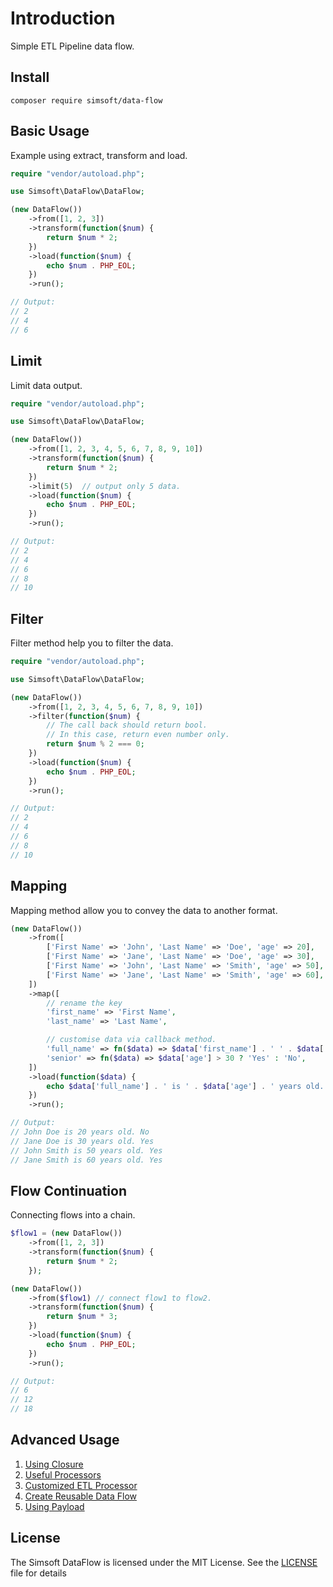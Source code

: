 # Introduction

Simple ETL Pipeline data flow.

## Install

```shell
composer require simsoft/data-flow
```

## Basic Usage

Example using extract, transform and load.

```php
require "vendor/autoload.php";

use Simsoft\DataFlow\DataFlow;

(new DataFlow())
    ->from([1, 2, 3])
    ->transform(function($num) {
        return $num * 2;
    })
    ->load(function($num) {
        echo $num . PHP_EOL;
    })
    ->run();

// Output:
// 2
// 4
// 6
```

## Limit

Limit data output.

```php
require "vendor/autoload.php";

use Simsoft\DataFlow\DataFlow;

(new DataFlow())
    ->from([1, 2, 3, 4, 5, 6, 7, 8, 9, 10])
    ->transform(function($num) {
        return $num * 2;
    })
    ->limit(5)  // output only 5 data.
    ->load(function($num) {
        echo $num . PHP_EOL;
    })
    ->run();

// Output:
// 2
// 4
// 6
// 8
// 10
```

## Filter
Filter method help you to filter the data.
```php
require "vendor/autoload.php";

use Simsoft\DataFlow\DataFlow;

(new DataFlow())
    ->from([1, 2, 3, 4, 5, 6, 7, 8, 9, 10])
    ->filter(function($num) {
        // The call back should return bool.
        // In this case, return even number only.
        return $num % 2 === 0;
    })
    ->load(function($num) {
        echo $num . PHP_EOL;
    })
    ->run();

// Output:
// 2
// 4
// 6
// 8
// 10
```

## Mapping

Mapping method allow you to convey the data to another format.

```php
(new DataFlow())
    ->from([
        ['First Name' => 'John', 'Last Name' => 'Doe', 'age' => 20],
        ['First Name' => 'Jane', 'Last Name' => 'Doe', 'age' => 30],
        ['First Name' => 'John', 'Last Name' => 'Smith', 'age' => 50],
        ['First Name' => 'Jane', 'Last Name' => 'Smith', 'age' => 60],
    ])
    ->map([
        // rename the key
        'first_name' => 'First Name',
        'last_name' => 'Last Name',

        // customise data via callback method.
        'full_name' => fn($data) => $data['first_name'] . ' ' . $data['last_name'],
        'senior' => fn($data) => $data['age'] > 30 ? 'Yes' : 'No',
    ])
    ->load(function($data) {
        echo $data['full_name'] . ' is ' . $data['age'] . ' years old. ' . $data['senior'] . PHP_EOL;
    })
    ->run();

// Output:
// John Doe is 20 years old. No
// Jane Doe is 30 years old. Yes
// John Smith is 50 years old. Yes
// Jane Smith is 60 years old. Yes
```
## Flow Continuation

Connecting flows into a chain.

```php
$flow1 = (new DataFlow())
    ->from([1, 2, 3])
    ->transform(function($num) {
        return $num * 2;
    });

(new DataFlow())
    ->from($flow1) // connect flow1 to flow2.
    ->transform(function($num) {
        return $num * 3;
    })
    ->load(function($num) {
        echo $num . PHP_EOL;
    })
    ->run();

// Output:
// 6
// 12
// 18
```

## Advanced Usage

1. [Using Closure](docs/01-USING_CLOSURE.md)
2. [Useful Processors](docs/02-USEFUL_PROCESSORS.md)
3. [Customized ETL Processor](docs/03-CUSTOMIZED_PROCESSOR.md)
4. [Create Reusable Data Flow](docs/04-CONTROLLABLE_DATAFLOW.md)
5. [Using Payload](docs/05-USING_PAYLOAD.md)

## License

The Simsoft DataFlow is licensed under the MIT License. See
the [LICENSE](LICENSE) file for details
